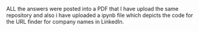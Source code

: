 ALL the answers were posted into a PDF that I have upload the same repository and also i have uploaded a ipynb file which depicts the code for the URL finder for company names in LinkedIn. 
